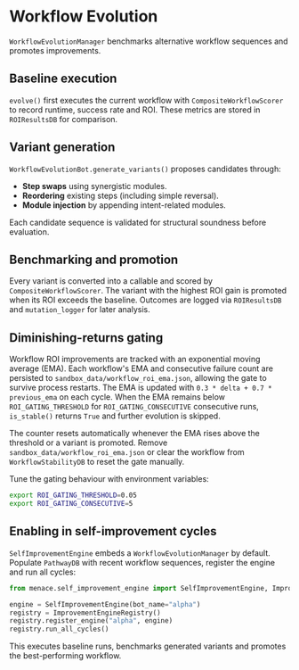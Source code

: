 # Workflow Evolution

`WorkflowEvolutionManager` benchmarks alternative workflow sequences and promotes improvements.

## Baseline execution

`evolve()` first executes the current workflow with `CompositeWorkflowScorer` to record runtime, success rate and ROI. These metrics are stored in `ROIResultsDB` for comparison.

## Variant generation

`WorkflowEvolutionBot.generate_variants()` proposes candidates through:

- **Step swaps** using synergistic modules.
- **Reordering** existing steps (including simple reversal).
- **Module injection** by appending intent-related modules.

Each candidate sequence is validated for structural soundness before evaluation.

## Benchmarking and promotion

Every variant is converted into a callable and scored by `CompositeWorkflowScorer`. The variant with the highest ROI gain is promoted when its ROI exceeds the baseline. Outcomes are logged via `ROIResultsDB` and `mutation_logger` for later analysis.

## Diminishing-returns gating

Workflow ROI improvements are tracked with an exponential moving average (EMA).
Each workflow's EMA and consecutive failure count are persisted to
`sandbox_data/workflow_roi_ema.json`, allowing the gate to survive process
restarts. The EMA is updated with `0.3 * delta + 0.7 * previous_ema` on each
cycle. When the EMA remains below `ROI_GATING_THRESHOLD` for
`ROI_GATING_CONSECUTIVE` consecutive runs, `is_stable()` returns `True` and
further evolution is skipped.

The counter resets automatically whenever the EMA rises above the threshold or a
variant is promoted. Remove `sandbox_data/workflow_roi_ema.json` or clear the
workflow from `WorkflowStabilityDB` to reset the gate manually.

Tune the gating behaviour with environment variables:

```bash
export ROI_GATING_THRESHOLD=0.05
export ROI_GATING_CONSECUTIVE=5
```

## Enabling in self-improvement cycles

`SelfImprovementEngine` embeds a `WorkflowEvolutionManager` by default. Populate `PathwayDB` with recent workflow sequences, register the engine and run all cycles:

```python
from menace.self_improvement_engine import SelfImprovementEngine, ImprovementEngineRegistry

engine = SelfImprovementEngine(bot_name="alpha")
registry = ImprovementEngineRegistry()
registry.register_engine("alpha", engine)
registry.run_all_cycles()
```

This executes baseline runs, benchmarks generated variants and promotes the best-performing workflow.
